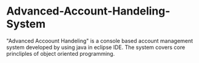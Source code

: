 # Advanced-Account-Handeling-System
"Advanced Accoount Handeling" is a console based account management system developed by using java in eclipse IDE. The system covers  core princliples of object oriented programming.
